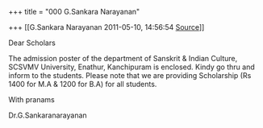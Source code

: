 +++
title = "000 G.Sankara Narayanan"

+++
[[G.Sankara Narayanan	2011-05-10, 14:56:54 [Source](https://groups.google.com/g/bvparishat/c/APxbvwZOeO4)]]



Dear Scholars

  

The admission poster of the department of Sanskrit & Indian Culture, SCSVMV University, Enathur, Kanchipuram is enclosed. Kindy go thru and inform to the students. Please note that we are providing Scholarship (Rs 1400 for M.A & 1200 for B.A) for all students.

  

  

With pranams

Dr.G.Sankaranarayanan

